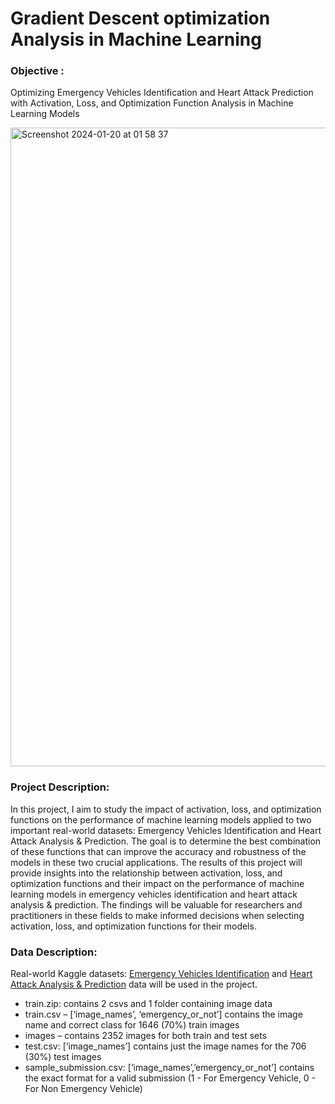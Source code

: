# Gradient Descent optimization Analysis in Machine Learning


### **Objective** : 

Optimizing Emergency Vehicles Identification and Heart Attack Prediction with Activation, Loss, and Optimization Function Analysis in Machine Learning Models


<img width="1022" alt="Screenshot 2024-01-20 at 01 58 37" src="https://github.com/imshiv-10/Activation-Loss-and-Optimization-Function-Analysis-in-ML/assets/112423329/dac90fb9-6da5-4437-ba70-2a60558d77f6">


###  Project Description: 

In this project, I aim to study the impact of activation, loss, and optimization functions on the performance of machine learning models applied to two important real-world datasets: Emergency Vehicles Identification and Heart Attack Analysis & Prediction. The goal is to determine the best combination of these functions that can improve the accuracy and robustness of the models in these two crucial applications. The results of this project will provide insights into the relationship between activation, loss, and optimization functions and their impact on the performance of machine learning models in emergency vehicles identification and heart attack analysis & prediction. The findings will be valuable for researchers and practitioners in these fields to make informed decisions when selecting activation, loss, and optimization functions for their models.


### Data Description:

Real-world Kaggle datasets: [Emergency Vehicles Identification](https://www.kaggle.com/datasets/abhisheksinghblr/emergency-vehicles-identification) and [Heart Attack Analysis & Prediction](https://www.kaggle.com/datasets/rashikrahmanpritom/heart-attack-analysis-prediction-dataset) data will be used in the project.

- train.zip: contains 2 csvs and 1 folder containing image data 
- train.csv – [‘image_names’, ‘emergency_or_not’] contains the image name and correct class for 1646 (70%) train images 
- images – contains 2352 images for both train and test sets 
- test.csv: [‘image_names’] contains just the image names for the 706 (30%) test images 
- sample_submission.csv: [‘image_names’,’emergency_or_not’] contains the exact format for a valid submission (1 - For Emergency Vehicle, 0 - For Non Emergency Vehicle)
